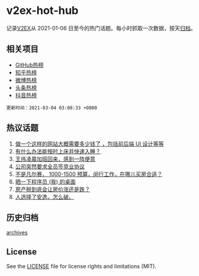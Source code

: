 # v2ex-hot-hub

 记录[V2EX](https://www.v2ex.com/)从 2021-01-06 日至今的热门话题。每小时抓取一次数据，按天[归档](archives)。
 
 ## 相关项目

- [GitHub热榜](https://github.com/lonnyzhang423/github-hot-hub)
- [知乎热榜](https://github.com/lonnyzhang423/zhihu-hot-hub)
- [微博热榜](https://github.com/lonnyzhang423/weibo-hot-hub)
- [头条热榜](https://github.com/lonnyzhang423/toutiao-hot-hub)
- [抖音热榜](https://github.com/lonnyzhang423/douyin-hot-hub)


 `更新时间：2021-03-04 03:08:33 +0800`

## 热议话题

1. [做一个这样的网站大概需要多少钱了 ，包括前后端 UI 设计等等](https://www.v2ex.com/t/757895)
1. [有什么办法能按时上床并快速入睡？](https://www.v2ex.com/t/757861)
1. [王伟凌晨加班回来，感到一阵便意](https://www.v2ex.com/t/757833)
1. [公司突然要求全员签竞业协议](https://www.v2ex.com/t/757875)
1. [不是凡尔赛， 1000-1500 预算，闵行工作，在哪儿买房合适？](https://www.v2ex.com/t/757944)
1. [晒一下程序员 (我) 的桌面](https://www.v2ex.com/t/758028)
1. [房产税到底会让房价涨还是跌？](https://www.v2ex.com/t/757991)
1. [人选择了安逸，怎么破。](https://www.v2ex.com/t/757841)

## 历史归档

[archives](archives)

## License

See the [LICENSE](LICENSE) file for license rights and limitations (MIT).

